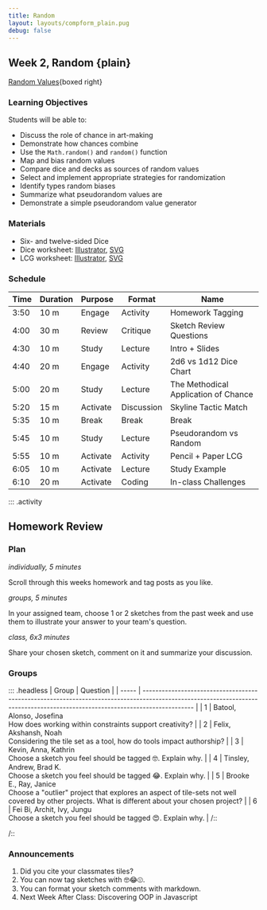 ```yaml
---
title: Random
layout: layouts/compform_plain.pug
debug: false
---
```


## Week 2, Random {plain}

[Random Values](../random/index.html){boxed right}

### Learning Objectives
Students will be able to:
- Discuss the role of chance in art-making
- Demonstrate how chances combine
- Use the `Math.random()` and `random()` function
- Map and bias random values
- Compare dice and decks as sources of random values
- Select and implement appropriate strategies for randomization
- Identify types random biases
- Summarize what pseudorandom values are
- Demonstrate a simple pseudorandom value generator

### Materials
- Six- and twelve-sided Dice
- Dice worksheet: [Illustrator](../handouts/dice_chart.ai), [SVG](../handouts/dice_chart.svg)
- LCG worksheet: [Illustrator](../handouts/lcg_random.ai), [SVG](../handouts/lcg_random.svg)


### Schedule

| Time | Duration | Purpose  | Format     | Name                                 |
| ---- | -------- | -------- | ---------- | ------------------------------------ |
| 3:50 | 10 m     | Engage   | Activity   | Homework Tagging                     |
| 4:00 | 30 m     | Review   | Critique   | Sketch Review Questions              |
| 4:30 | 10 m     | Study    | Lecture    | Intro + Slides                       |
| 4:40 | 20 m     | Engage   | Activity   | 2d6 vs 1d12 Dice Chart               |
| 5:00 | 20 m     | Study    | Lecture    | The Methodical Application of Chance |
| 5:20 | 15 m     | Activate | Discussion | Skyline Tactic Match                 |
| 5:35 | 10 m     | Break    | Break      | Break                                |
| 5:45 | 10 m     | Study    | Lecture    | Pseudorandom vs Random               |
| 5:55 | 10 m     | Activate | Activity   | Pencil + Paper LCG                   |
| 6:05 | 10 m     | Activate | Lecture    | Study Example                        |
| 6:10 | 20 m     | Activate | Coding     | In-class Challenges                  |



::: .activity
## Homework Review



### Plan
*individually, 5 minutes*

Scroll through this weeks homework and tag posts as you like.

*groups, 5 minutes*

In your assigned team, choose 1 or 2 sketches from the past week and use them to illustrate your answer to your team's question.

*class, 6x3 minutes*

Share your chosen sketch, comment on it and summarize your discussion.


### Groups

::: .headless
| Group | Question                                                                                                                                                                     |
| ----- | ---------------------------------------------------------------------------------------------------------------------------------------------------------------------------- |
| 1     | Batool, Alonso, Josefina <br/>How does working within constraints support creativity?                                                                                        |
| 2     | Felix, Akshansh, Noah <br/>Considering the tile set as a tool, how do tools impact authorship?                                                                               |
| 3     | Kevin, Anna, Kathrin <br/>Choose a sketch you feel should be tagged 🤓. Explain why.                                                                                         |
| 4     | Tinsley, Andrew, Brad K. <br/>Choose a sketch you feel should be tagged 😂. Explain why.                                                                                     |
| 5     | Brooke E., Ray, Janice <br/>Choose a "outlier" project that explores an aspect of tile-sets not well covered by other projects. What is different about your chosen project? |
| 6     | Fei Bi, Archit, Ivy, Jungu <br/>Choose a sketch you feel should be tagged 😍. Explain why.                                                                                   |
/::

/::




### Announcements

1. Did you cite your classmates tiles?
2. You can now tag sketches with 🤓😂😍. 
3. You can format your sketch comments with markdown.
4. Next Week After Class: Discovering OOP in Javascript


<style> 
    .headless thead {
        display: none;
    }
</style>